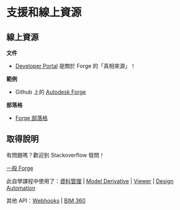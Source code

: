 # 支援和線上資源

## 線上資源

**文件**

 - [Developer Portal](https://forge.autodesk.com/) 是關於 Forge 的「真相來源」！

**範例**

- Github 上的 [Autodesk Forge](https://github.com/Autodesk-Forge/)

**部落格**

- [Forge 部落格](https://forge.autodesk.com/blog/)

## 取得說明

有問題嗎？歡迎到 Stackoverflow 發問！ 

[一般 Forge](https://stackoverflow.com/questions/tagged/autodesk-forge)

此自學課程中使用了：[資料管理](https://stackoverflow.com/questions/tagged/autodesk-data-management) | [Model Derivative](https://stackoverflow.com/questions/tagged/autodesk-model-derivative) | [Viewer](https://stackoverflow.com/questions/tagged/autodesk-viewer) | [Design Automation](https://stackoverflow.com/questions/tagged/autodesk-designautomation)

其他 API：[Webhooks](https://stackoverflow.com/questions/tagged/autodesk-webhooks) | [BIM 360](https://stackoverflow.com/questions/tagged/autodesk-bim360)